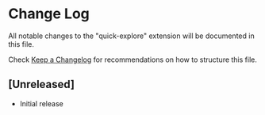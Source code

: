 # Change Log

All notable changes to the "quick-explore" extension will be documented in this file.

Check [Keep a Changelog](http://keepachangelog.com/) for recommendations on how to structure this file.

## [Unreleased]

- Initial release
